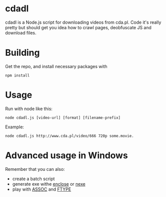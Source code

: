 # cdadl

cdadl is a Node.js script for downloading videos from cda.pl. Code it's really pretty but should get you idea how to crawl pages, deobfuscate JS and download files.

# Building
Get the repo, and install necessary packages with
```
npm install
```

# Usage
Run with node like this:
```
node cdadl.js [video-url] [format] [filename-prefix]
```
Example:

```
node cdadl.js http://www.cda.pl/video/666 720p some.movie.
```

# Advanced usage in Windows
Remember that you can also:
* create a batch script
* generate exe withe [enclose](https://www.npmjs.com/package/enclose) or [nexe](https://www.npmjs.com/package/nexe)
* play with [ASSOC](http://ss64.com/nt/assoc.html) and [FTYPE](http://ss64.com/nt/ftype.html)
